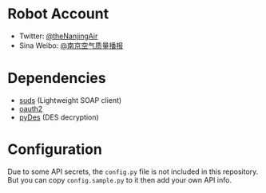Robot Account
=============

* Twitter: [@theNanjingAir](https://twitter.com/theNanjingAir)
* Sina Weibo: [@南京空气质量播报](http://weibo.com/nanjingair)


Dependencies
============

* [suds](https://fedorahosted.org/suds/) (Lightweight SOAP client)
* [oauth2](https://github.com/simplegeo/python-oauth2)
* [pyDes](http://twhiteman.netfirms.com/des.html) (DES decryption)


Configuration
=============

Due to some API secrets, the `config.py` file is not included in this repository. But you can copy `config.sample.py` to it then add your own API info.
